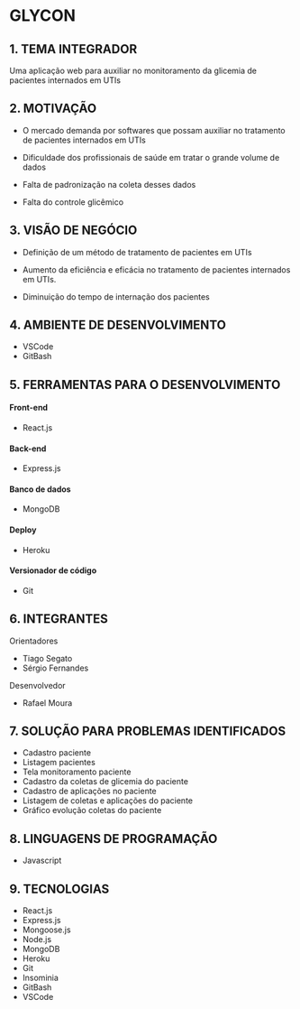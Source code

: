 # GLYCON

## 1. TEMA INTEGRADOR

Uma aplicação web para auxiliar no monitoramento da glicemia de pacientes internados em UTIs

## 2. MOTIVAÇÃO

- O mercado demanda por softwares que possam auxiliar no tratamento de pacientes internados em UTIs

- Dificuldade dos profissionais de saúde em tratar o grande volume de dados

- Falta de padronização na coleta desses dados

- Falta do controle glicêmico

## 3. VISÃO DE NEGÓCIO

- Definição de um método de tratamento de pacientes em UTIs

- Aumento da eficiência e eficácia no tratamento de pacientes internados em UTIs.

- Diminuição do tempo de internação dos pacientes

## 4. AMBIENTE DE DESENVOLVIMENTO

- VSCode
- GitBash

## 5. FERRAMENTAS PARA O DESENVOLVIMENTO

#### Front-end

- React.js

#### Back-end

- Express.js

#### Banco de dados

- MongoDB

#### Deploy

-  Heroku

#### Versionador de código

- Git

## 6. INTEGRANTES

Orientadores
- Tiago Segato
- Sérgio Fernandes

Desenvolvedor
- Rafael Moura

## 7. SOLUÇÃO PARA PROBLEMAS IDENTIFICADOS

- Cadastro paciente
- Listagem pacientes
- Tela monitoramento paciente
- Cadastro da coletas de glicemia do paciente
- Cadastro de aplicações no paciente
- Listagem de coletas e aplicações do paciente
- Gráfico evolução coletas do paciente


## 8. LINGUAGENS DE PROGRAMAÇÃO

- Javascript

## 9. TECNOLOGIAS

- React.js
- Express.js
- Mongoose.js
- Node.js
- MongoDB
- Heroku
- Git
- Insominia
- GitBash
- VSCode

